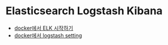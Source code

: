 # Elasticsearch Logstash Kibana

* [docker에서 ELK 시작하기](./elk_on_docker.md)
* [docker에서 logstash setting](./logstash_setting.md)